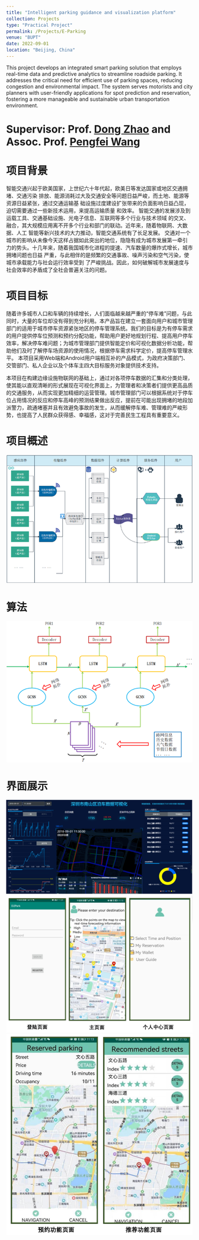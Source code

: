 ```yaml
---
title: "Intelligent parking guidance and visualization platform"
collection: Projects
type: "Practical Project"
permalink: /Projects/E-Parking
venue: "BUPT"
date: 2022-09-01
location: "Beijing, China"
---
```


This project develops an integrated smart parking solution that employs real-time data and predictive analytics to streamline roadside parking. It addresses the critical need for efficient use of parking spaces, reducing congestion and environmental impact. The system serves motorists and city planners with user-friendly applications for spot prediction and reservation, fostering a more manageable and sustainable urban transportation environment.

Supervisor: Prof. [Dong Zhao](https://scholar.google.com/citations?hl=en&user=jZghsyQAAAAJ) and Assoc. Prof. [Pengfei Wang](https://scholar.google.com/citations?hl=en&user=BEDKYxUAAAAJ)
======

项目背景
======
智能交通兴起于欧美国家，上世纪六十年代起，欧美日等发达国家或地区交通拥堵、交通污染
排放、能源消耗过大及交通安全等问题日益严峻，而土地、能源等资源日益紧张，通过交通运输基 础设施过度建设扩张带来的负面影响日益凸现，迫切需要通过一些新技术运用，来提高运输质量 和效率。
智能交通的发展涉及到运载工具、交通基础设施、光电子信息、互联网等多个行业与技术领域 的交叉、融合，其大规模应用离不开多个行业和部门的联动。近年来，随着物联网、大数据、人工 智能等新兴技术的大力推动，智能交通系统有了长足发展。
交通对一个城市的影响从未像今天这样占据如此突出的地位，隐隐有成为城市发展第一牵引 力的势头。十几年来，随着我国城市化进程的提速、汽车数量的爆炸式增长，城市拥堵问题也日益 严重，与此相伴的是频繁的交通事故、噪声污染和空气污染，使城市承载能力与社会运行效率受到 了严峻挑战。因此，如何破解城市发展速度与社会效率的矛盾成了全社会普遍关注的问题。

项目目标
======
随着许多城市人口和车辆的持续增长，人们面临越来越严重的“停车难”问题，与此同时，大量的车位却没有得到充分利用。本产品旨在建立一套面向用户和城市管理部门的适用于城市停车资源紧张地区的停车管理系统。我们的目标是为有停车需求的用户提供停车位预测和预约分配功能，帮助用户更好地规划行程、提高用户停车效率，解决停车难问题；为城市管理部门提供智能定价和可视化数据分析功能，帮助他们及时了解停车场资源的使用情况，根据停车需求科学定价，提高停车管理水平。
本项目采用Web端和Android用户端相互补的产品模式，为政府决策部门、交管部门、私人企业以及个体车主四大目标服务对象提供技术支持。

本项目在构建边缘设施物联网的基础上，通过对各项停车数据的汇集和分类处理，使其能以直观清晰的形式展现在可视化界面上，为管理者和决策者们提供更高品质的交通服务，从而实现更加精细的运营管理。城市管理部门可以根据系统对于停车位占用情况的反应和停车高峰的预测结果做出反应，提前在可能出现拥堵的地段加派警力，疏通堵塞并且有效避免事故的发生，从而缓解停车难、管理难的严峻形势，也提高了人民群众获得感、幸福感，这对于完善民生工程具有重要意义。

项目概述
======
<img src="../images/Epark.png"/>

算法
======
<img src="../images/model.png"/>

界面展示
======
<img src="../images/web.png"/>

<img src="../images/Android1.png"/>

<img src="../images/Android2.png"/>

